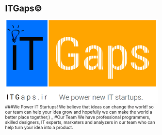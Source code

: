 # ITGaps&copy;
![ITGaps Logo](https://raw.githubusercontent.com/mmdsharifi/ITGaps/master/ITGaps-logo.png)
###We  Power IT Startups!
We believe that ideas can change the world! so our team can help your idea grow and hopefully we can make the world a better place together;)
_
#Our Team 
We have professional programmers, skilled designers, IT experts, marketers and analyzers in our team who can help turn your idea into a product.
